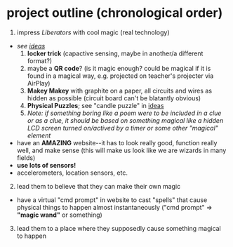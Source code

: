 project outline (chronological order)
===============================

1. impress *Liberators* with cool magic (real technology)
  * _see [ideas](https://github.com/bobbybee/umbrarum/blob/master/ideas/clue-formats.md#irl)_
    1. **locker trick** (capactive sensing, maybe in another/a different format?)
    2. maybe a **QR code**? (is it magic enough? could be magical if it is found in a magical way, e.g. projected on teacher's projecter via AirPlay)
    3. **Makey Makey** with graphite on a paper, all circuits and wires as hidden as possible (circuit board can't be blatantly obvious)
    4. **Physical Puzzles**; see "candle puzzle" in [ideas](https://github.com/bobbybee/umbrarum/blob/master/ideas/clue-formats.md#irl)
    4. _Note: if something boring like a poem were to be included in a clue or as a clue, it should be based on something magical like a hidden LCD screen turned on/actived by a timer or some other "magical" element_
  * have an **AMAZING** website--it has to look really good, function really well, and make sense (this will make us look like we are wizards in many fields)
  * **use lots of sensors!**
   * accelerometers, location sensors, etc.
2. lead them to believe that they can make their own magic
  * have a virtual "cmd prompt" in website to cast "spells" that cause physical things to happen almost instantaneously ("cmd prompt" => **"magic wand"** or something)
3. lead them to a place where they supposedly cause something magical to happen
